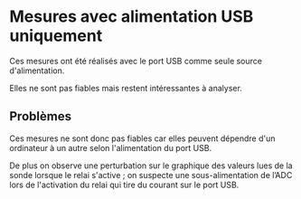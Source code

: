 # Mesures avec alimentation USB uniquement

Ces mesures ont été réalisés avec le port USB comme seule source
d'alimentation.

Elles ne sont pas fiables mais restent intéressantes à analyser.

## Problèmes

Ces mesures ne sont donc pas fiables car elles peuvent dépendre d'un ordinateur
à un autre selon l'alimentation du port USB.

De plus on observe une perturbation sur le graphique des valeurs lues de la
sonde lorsque le relai s'active ; on suspecte une sous-alimentation de l’ADC
lors de l'activation du relai qui tire du courant sur le port USB.
